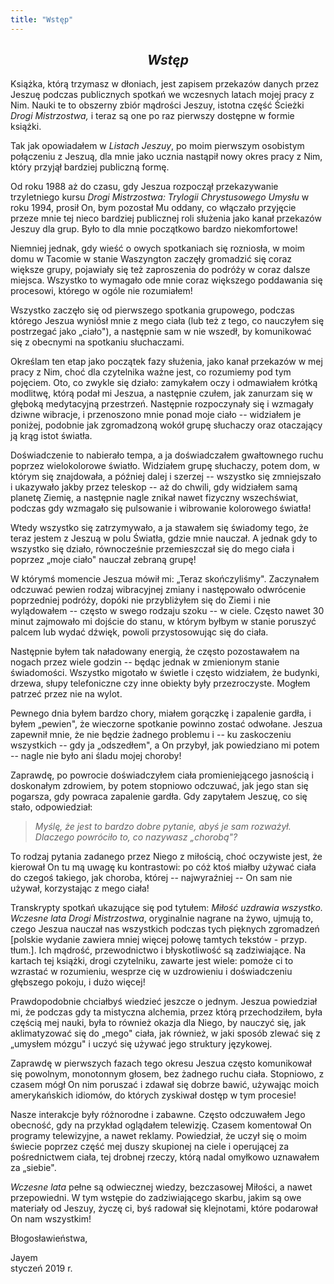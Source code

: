 ```yaml
---
title: "Wstęp"
---
```


<div markdown="1" align="center">

## *Wstęp*

</div>

Książka, którą trzymasz w dłoniach, jest zapisem przekazów danych przez Jeszuę podczas publicznych spotkań we wczesnych latach mojej pracy z Nim. Nauki te to obszerny zbiór mądrości Jeszuy, istotna część Ścieżki *Drogi Mistrzostwa,* i teraz są one po raz pierwszy dostępne w formie książki.

Tak jak opowiadałem w *Listach Jeszuy*, po moim pierwszym osobistym połączeniu z Jeszuą, dla mnie jako ucznia nastąpił nowy okres pracy z Nim, który przyjął bardziej publiczną formę.

Od roku 1988 aż do czasu, gdy Jeszua rozpoczął przekazywanie trzyletniego kursu *Drogi Mistrzostwa: Trylogii Chrystusowego Umysłu* w roku 1994, prosił On, bym pozostał Mu oddany, co włączało przyjęcie przeze mnie tej nieco bardziej publicznej roli służenia jako kanał przekazów Jeszuy dla grup. Było to dla mnie początkowo bardzo niekomfortowe!

Niemniej jednak, gdy wieść o owych spotkaniach się rozniosła, w moim domu w Tacomie w stanie Waszyngton zaczęły gromadzić się coraz większe grupy, pojawiały się też zaproszenia do podróży w coraz dalsze miejsca. Wszystko to wymagało ode mnie coraz większego poddawania się procesowi, którego w ogóle nie rozumiałem!

Wszystko zaczęło się od pierwszego spotkania grupowego, podczas którego Jeszua wyniósł mnie z mego ciała (lub też z tego, co nauczyłem się postrzegać jako „ciało"), a następnie sam w nie wszedł, by komunikować się z obecnymi na spotkaniu słuchaczami.

Określam ten etap jako początek fazy służenia, jako kanał przekazów w mej pracy z Nim, choć dla czytelnika ważne jest, co rozumiemy pod tym pojęciem. Oto, co zwykle się działo: zamykałem oczy i odmawiałem krótką modlitwę, którą podał mi Jeszua, a następnie czułem, jak zanurzam się w głęboką medytacyjną przestrzeń. Następnie rozpoczynały się i wzmagały dziwne wibracje, i przenoszono mnie ponad moje ciało -- widziałem je poniżej, podobnie jak zgromadzoną wokół grupę słuchaczy oraz otaczający ją krąg istot światła.

Doświadczenie to nabierało  tempa, a ja doświadczałem gwałtownego ruchu poprzez wielokolorowe światło. Widziałem grupę słuchaczy, potem dom, w którym się znajdowała, a później dalej i szerzej -- wszystko się zmniejszało i ukazywało jakby przez teleskop -- aż do chwili, gdy widziałem samą planetę Ziemię, a następnie nagle znikał nawet fizyczny wszechświat, podczas gdy wzmagało się pulsowanie i wibrowanie kolorowego światła!

Wtedy wszystko się zatrzymywało, a ja stawałem się świadomy tego, że teraz jestem z Jeszuą w polu Światła, gdzie mnie nauczał. A jednak gdy to wszystko się działo, równocześnie przemieszczał się do mego ciała i poprzez „moje ciało" nauczał zebraną grupę!

W którymś momencie Jeszua mówił mi: „Teraz skończyliśmy". Zaczynałem odczuwać pewien rodzaj wibracyjnej zmiany i następowało odwrócenie poprzedniej podróży, dopóki nie przybliżyłem się do Ziemi i nie wylądowałem -- często w swego rodzaju szoku -- w ciele. Często nawet 30 minut zajmowało mi dojście do stanu, w którym byłbym w stanie poruszyć palcem lub wydać dźwięk, powoli przystosowując się do ciała.

Następnie byłem tak naładowany energią, że często pozostawałem na nogach przez wiele godzin -- będąc jednak w zmienionym stanie świadomości. Wszystko migotało w świetle i często widziałem, że budynki, drzewa, słupy telefoniczne czy inne obiekty były przezroczyste. Mogłem patrzeć przez nie na wylot.

Pewnego dnia byłem bardzo chory, miałem gorączkę i zapalenie gardła, i byłem „pewien", że wieczorne spotkanie powinno zostać odwołane. Jeszua zapewnił mnie, że nie będzie żadnego problemu i -- ku zaskoczeniu wszystkich -- gdy ja „odszedłem", a On przybył, jak powiedziano mi potem -- nagle nie było ani śladu mojej choroby!

Zaprawdę, po powrocie doświadczyłem ciała promieniejącego jasnością i doskonałym zdrowiem, by potem stopniowo odczuwać, jak jego stan się pogarsza, gdy powraca zapalenie gardła. Gdy zapytałem Jeszuę, co się stało, odpowiedział:

>*Myślę, że jest to bardzo dobre pytanie, abyś je sam rozważył. Dlaczego powróciło to, co nazywasz „chorobą"?*

To rodzaj pytania zadanego przez Niego z miłością, choć oczywiste jest, że kierował On tu mą uwagę ku kontrastowi: po cóż ktoś miałby używać ciała do czegoś takiego, jak choroba, której -- najwyraźniej -- On sam nie używał, korzystając z mego ciała!

Transkrypty spotkań  ukazujące się pod tytułem: *Miłość uzdrawia wszystko. Wczesne lata Drogi Mistrzostwa*, oryginalnie nagrane na żywo, ujmują to, czego Jeszua nauczał nas wszystkich podczas tych pięknych zgromadzeń [polskie wydanie zawiera mniej więcej połowę tamtych tekstów - przyp. tłum.]. Ich mądrość, przewodnictwo i błyskotliwość są zadziwiające. Na kartach tej książki, drogi czytelniku, zawarte jest wiele: pomoże ci to wzrastać w rozumieniu, wesprze cię w uzdrowieniu i doświadczeniu głębszego pokoju, i dużo więcej!

Prawdopodobnie chciałbyś wiedzieć jeszcze o jednym. Jeszua powiedział mi, że podczas gdy ta mistyczna alchemia, przez którą przechodziłem, była częścią mej nauki, była to również okazja dla Niego, by nauczyć się, jak aklimatyzować się do „mego" ciała, jak również, w jaki sposób zlewać się z „umysłem mózgu" i uczyć się używać jego struktury językowej.

Zaprawdę w pierwszych fazach tego okresu Jeszua często komunikował się powolnym, monotonnym głosem, bez żadnego ruchu ciała. Stopniowo, z czasem mógł On nim poruszać i zdawał się dobrze bawić, używając moich amerykańskich idiomów, do których zyskiwał dostęp w tym procesie!

Nasze interakcje były różnorodne i zabawne. Często odczuwałem Jego obecność, gdy na przykład oglądałem telewizję. Czasem komentował On programy telewizyjne, a nawet reklamy. Powiedział, że uczył się o moim świecie poprzez część mej duszy skupionej na ciele i operującej za pośrednictwem ciała, tej drobnej rzeczy, którą nadal omyłkowo uznawałem za „siebie".

*Wczesne lata* pełne są odwiecznej wiedzy, bezczasowej Miłości, a nawet przepowiedni. W tym wstępie do zadziwiającego skarbu, jakim są owe materiały od Jeszuy, życzę ci, byś radował się klejnotami, które podarował On nam wszystkim!

Błogosławieństwa,

Jayem<br>
styczeń 2019 r.

